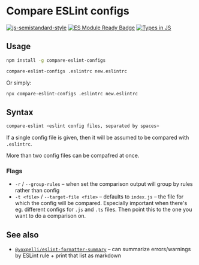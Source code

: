 # Compare ESLint configs

[![js-semistandard-style](https://img.shields.io/badge/code%20style-semistandard-brightgreen.svg)](https://github.com/voxpelli/eslint-config)
[![ES Module Ready Badge](https://img.shields.io/badge/es%20module%20ready-yes-success.svg)](https://esmodules.dev/)
[![Types in JS](https://img.shields.io/badge/types_in_js-yes-brightgreen)](https://github.com/voxpelli/types-in-js)

## Usage

```bash
npm install -g compare-eslint-configs
```

```bash
compare-eslint-configs .eslintrc new.eslintrc
```

Or simply:

```bash
npx compare-eslint-configs .eslintrc new.eslintrc
```

## Syntax

```bash
compare-eslint <eslint config files, separated by spaces>
```

If a single config file is given, then it will be assumed to be compared with `.eslintrc`.

More than two config files can be compafred at once.

### Flags

* `-r` / `--group-rules` – when set the comparison output will group by rules rather than config
* `-t <file>` / `--target-file <file>` – defaults to `index.js` – the file for which the config will be compared. Especially important when there's eg. different configs for `.js` and `.ts` files. Then point this to the one you want to do a comparison on.

## See also

* [`@voxpelli/eslint-formatter-summary`](https://github.com/voxpelli/eslint-formatter-summary) – can summarize errors/warnings by ESLint rule + print that list as markdown
